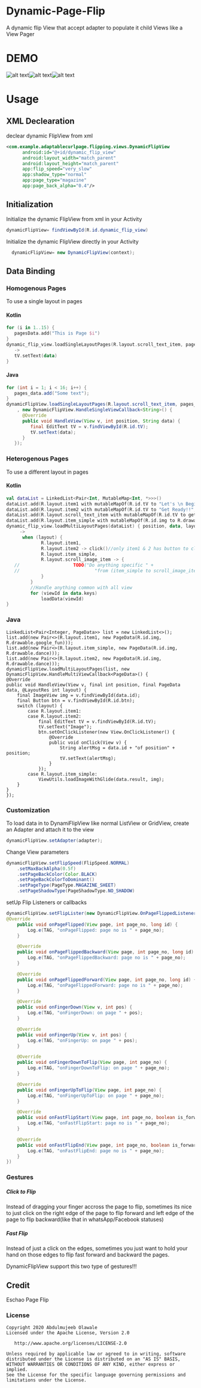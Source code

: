 # Dynamic-Page-Flip
A dynamic flip View that accept adapter to populate it child Views like  a View Pager

# DEMO
![alt text](https://github.com/shittu33/Dynamic-Page-Flip/blob/master/single.gif?raw=true)![alt text](https://github.com/shittu33/Dynamic-Page-Flip/blob/master/multi.gif?raw=true)![alt text](https://github.com/shittu33/Dynamic-Page-Flip/blob/master/speed.gif?raw=true)

# Usage

## XML Declearation
declear dynamic FlipView from xml
```xml
<com.example.adaptablecurlpage.flipping.views.DynamicFlipView
      android:id="@+id/dynamic_flip_view"
      android:layout_width="match_parent"                   
      android:layout_height="match_parent" 
      app:flip_speed="very_slow"
      app:shadow_type="normal"
      app:page_type="magazine"
      app:page_back_alpha="0.4"/>
```
## Initialization
Initialize the dynamic FlipView from xml in your Activity
```JAVA
dynamicFlipView= findViewById(R.id.dynamic_flip_view)
```
Initialize the dynamic FlipView directly in your Activity
```JAVA
  dynamicFlipView= new DynamicFlipView(context);
```
## Data Binding

### Homogenous Pages

To use a single layout in pages

#### Kotlin 
```kotlin
for (i in 1..15) {
   pagesData.add("This is Page $i")
}
dynamic_flip_view.loadSingleLayoutPages(R.layout.scroll_text_item, pagesData) { position, data
   ->
   tV.setText(data)
}
```
#### Java
```Java
for (int i = 1; i < 16; i++) {
   pages_data.add("Some text");
}
dynamicFlipView.loadSingleLayoutPages(R.layout.scroll_text_item, pages_data
    , new DynamicFlipView.HandleSingleViewCallback<String>() {
      @Override
      public void HandleView(View v, int position, String data) {
         final EditText tV = v.findViewById(R.id.tV);
         tV.setText(data);
      }
   });
```
### Heterogenous Pages

To use a different layout in pages
#### Kotlin 

```kotlin
val dataList = LinkedList<Pair<Int, MutableMap<Int, *>>>()
dataList.add(R.layout.item1 with mutableMapOf(R.id.tV to "Let's \n Begin!", R.id.img to R.drawable.google_fun))
dataList.add(R.layout.item2 with mutableMapOf(R.id.tV to "Get Ready!!", R.id.img to R.drawable.dance))
dataList.add(R.layout.scroll_text_item with mutableMapOf(R.id.tV to getRubbishText()))
dataList.add(R.layout.item_simple with mutableMapOf(R.id.img to R.drawable.dance))
dynamic_flip_view.loadMultiLayoutPages(dataList) { position, data, layout
     ->
      when (layout) {
             R.layout.item1,
             R.layout.item2 -> click()//only item1 & 2 has button to click
             R.layout.item_simple,
             R.layout.scroll_image_item -> {
   //                    TODO("Do anything specific " +
   //                            "from (item_simple to scroll_image_item")
             }
         }
         //Handle anything common with all view
         for (viewId in data.keys)
             loadData(viewId)
}
```
### Java

```
LinkedList<Pair<Integer, PageData>> list = new LinkedList<>();
list.add(new Pair<>(R.layout.item1, new PageData(R.id.img, R.drawable.google_fun)));
list.add(new Pair<>(R.layout.item_simple, new PageData(R.id.img, R.drawable.dance)));
list.add(new Pair<>(R.layout.item2, new PageData(R.id.img, R.drawable.dance)));
dynamicFlipView.loadMultiLayoutPages(list, new DynamicFlipView.HandleMultiViewCallback<PageData>() {
@Override
public void HandleView(View v, final int position, final PageData data, @LayoutRes int layout) {
    final ImageView img = v.findViewById(data.id);
    final Button btn = v.findViewById(R.id.btn);
    switch (layout) {
        case R.layout.item1:
        case R.layout.item2:
            final EditText tV = v.findViewById(R.id.tV);
            tV.setText("Image");
            btn.setOnClickListener(new View.OnClickListener() {
                @Override
                public void onClick(View v) {
                    String alertMsg = data.id + "of position" + position;
                    tV.setText(alertMsg);
                }
            });
        case R.layout.item_simple:
            ViewUtils.loadImageWithGlide(data.result, img);
    }
}
});
```
### Customization

To load data in to DynamiFlipView like normal ListView or GridView, create an Adapter and attach it to the view

```Java
dynamicFlipView.setAdapter(adapter);
```

Change View parameters
```Java
dynamicFlipView.setFlipSpeed(FlipSpeed.NORMAL)
    .setMaxBackAlpha(0.5f)
    .setPageBackColor(Color.BLACK)
    .setPageBackColorToDominant()
    .setPageType(PageType.MAGAZINE_SHEET)
    .setPageShadowType(PageShadowType.NO_SHADOW)
```

setUp Flip Listeners or callbacks

```java
dynamicFlipView.setFlipLister(new DynamicFlipView.OnPageFlippedListener() {
@Override
    public void onPageFlipped(View page, int page_no, long id) {
        Log.e(TAG, "onPageFlipped: page no is " + page_no);
    }

    @Override
    public void onPageFlippedBackward(View page, int page_no, long id) {
        Log.e(TAG, "onPageFlippedBackward: page no is " + page_no);
    }

    @Override
    public void onPageFlippedForward(View page, int page_no, long id) {
        Log.e(TAG, "onPageFlippedForward: page no is " + page_no);
    }

    @Override
    public void onFingerDown(View v, int pos) {
        Log.e(TAG, "onFingerDown: on page " + pos);
    }

    @Override
    public void onFingerUp(View v, int pos) {
        Log.e(TAG, "onFingerUp: on page " + pos);
    }

    @Override
    public void onFingerDownToFlip(View page, int page_no) {
        Log.e(TAG, "onFingerDownToFlip: on page " + page_no);
    }

    @Override
    public void onFingerUpToFlip(View page, int page_no) {
        Log.e(TAG, "onFingerUpToFlip: on page " + page_no);
    }

    @Override
    public void onFastFlipStart(View page, int page_no, boolean is_forward) {
        Log.e(TAG, "onFastFlipStart: page no is " + page_no);
    }

    @Override
    public void onFastFlipEnd(View page, int page_no, boolean is_forward) {
        Log.e(TAG, "onFastFlipEnd: page no is " + page_no);
    }                    
})
```
### Gestures

##### Click to Flip
Instead of dragging your finger accross the page to flip, sometimes its nice to just click on the right edge of the page to flip forward and left edge of the page to flip backward(like that in whatsApp/Facebook statuses) 
##### Fast Flip
Instead of just a click on the edges, sometimes you just want to hold your hand on those edges to flip fast forward and backward the pages.

DynamicFlipView support this two type of gestures!!!


## Credit
Eschao Page Flip


### License
```
Copyright 2020 Abdulmujeeb Olawale
Licensed under the Apache License, Version 2.0

   http://www.apache.org/licenses/LICENSE-2.0

Unless required by applicable law or agreed to in writing, software
distributed under the License is distributed on an "AS IS" BASIS,
WITHOUT WARRANTIES OR CONDITIONS OF ANY KIND, either express or implied.
See the License for the specific language governing permissions and
limitations under the License.
```
